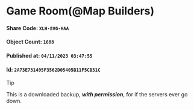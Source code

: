 # Game Room(@Map Builders)

#### Share Code: ```XLH-8VG-HAA```
#### Object Count: ```1688```
#### Published at: ```04/11/2023 03:47:55```
#### Id: ```2A73E731495F3562D05405B11F5CB31C```

> [!TIP]
> This is a downloaded backup, ***with permission***, for if the servers ever go down.
